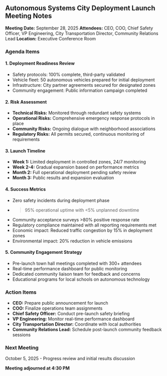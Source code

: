 ## Autonomous Systems City Deployment Launch Meeting Notes

**Meeting Date:** September 28, 2025
**Attendees:** CEO, COO, Chief Safety Officer, VP Engineering, City Transportation Director, Community Relations Lead
**Location:** Executive Conference Room

### Agenda Items

#### 1. Deployment Readiness Review
- Safety protocols: 100% complete, third-party validated
- Vehicle fleet: 50 autonomous vehicles prepared for initial deployment
- Infrastructure: City partner agreements secured for designated zones
- Community engagement: Public information campaign completed

#### 2. Risk Assessment
- **Technical Risks:** Monitored through redundant safety systems
- **Operational Risks:** Comprehensive emergency response protocols in place
- **Community Risks:** Ongoing dialogue with neighborhood associations
- **Regulatory Risks:** All permits secured, continuous monitoring of requirements

#### 3. Launch Timeline
- **Week 1:** Limited deployment in controlled zones, 24/7 monitoring
- **Week 2-4:** Gradual expansion based on performance metrics
- **Month 2:** Full operational deployment pending safety review
- **Month 3:** Public results and expansion evaluation

#### 4. Success Metrics
- Zero safety incidents during deployment phase
- >95% operational uptime with <5% unplanned downtime
- Community acceptance surveys >80% positive response rate
- Regulatory compliance maintained with all reporting requirements met
- Economic impact: Reduced traffic congestion by 15% in deployment zones
- Environmental impact: 20% reduction in vehicle emissions

#### 5. Community Engagement Strategy
- Pre-launch town hall meetings completed with 300+ attendees
- Real-time performance dashboard for public monitoring
- Dedicated community liaison team for feedback and concerns
- Educational programs for local schools on autonomous technology

### Action Items
- **CEO:** Prepare public announcement for launch
- **COO:** Finalize operations team assignments
- **Chief Safety Officer:** Conduct pre-launch safety briefing
- **VP Engineering:** Monitor real-time performance dashboard
- **City Transportation Director:** Coordinate with local authorities
- **Community Relations Lead:** Schedule post-launch community feedback sessions

### Next Meeting
October 5, 2025 - Progress review and initial results discussion

**Meeting adjourned at 4:30 PM**
